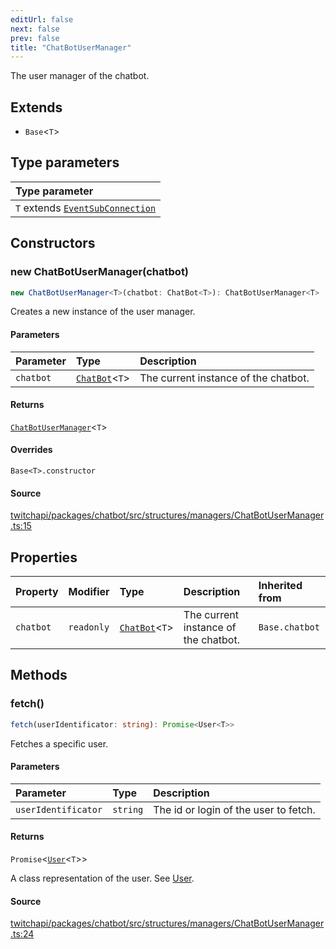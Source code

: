 ```yaml
---
editUrl: false
next: false
prev: false
title: "ChatBotUserManager"
---
```


The user manager of the chatbot.

## Extends

- `Base`\<`T`\>

## Type parameters

| Type parameter |
| :------ |
| `T` extends [`EventSubConnection`](/api/chatbot/enumerations/eventsubconnection/) |

## Constructors

### new ChatBotUserManager(chatbot)

```ts
new ChatBotUserManager<T>(chatbot: ChatBot<T>): ChatBotUserManager<T>
```

Creates a new instance of the user manager.

#### Parameters

| Parameter | Type | Description |
| :------ | :------ | :------ |
| `chatbot` | [`ChatBot`](/api/chatbot/classes/chatbot/)\<`T`\> | The current instance of the chatbot. |

#### Returns

[`ChatBotUserManager`](/api/chatbot/classes/chatbotusermanager/)\<`T`\>

#### Overrides

`Base<T>.constructor`

#### Source

[twitchapi/packages/chatbot/src/structures/managers/ChatBotUserManager.ts:15](https://github.com/pablornc/twitchapi//blob/3baa008ac8be1133cbb9253985d5d4cd48b4e780/packages/chatbot/src/structures/managers/ChatBotUserManager.ts#L15)

## Properties

| Property | Modifier | Type | Description | Inherited from |
| :------ | :------ | :------ | :------ | :------ |
| `chatbot` | `readonly` | [`ChatBot`](/api/chatbot/classes/chatbot/)\<`T`\> | The current instance of the chatbot. | `Base.chatbot` |

## Methods

### fetch()

```ts
fetch(userIdentificator: string): Promise<User<T>>
```

Fetches a specific user.

#### Parameters

| Parameter | Type | Description |
| :------ | :------ | :------ |
| `userIdentificator` | `string` | The id or login of the user to fetch. |

#### Returns

`Promise`\<[`User`](/api/chatbot/classes/user/)\<`T`\>\>

A class representation of the user. See [User](/api/chatbot/api/chatbot/classes/user/).

#### Source

[twitchapi/packages/chatbot/src/structures/managers/ChatBotUserManager.ts:24](https://github.com/pablornc/twitchapi//blob/3baa008ac8be1133cbb9253985d5d4cd48b4e780/packages/chatbot/src/structures/managers/ChatBotUserManager.ts#L24)

